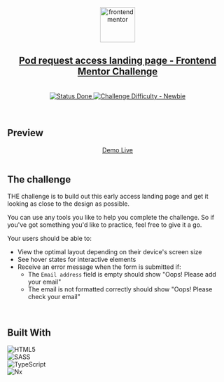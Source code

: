 <div align="center">
  <img src="https://www.frontendmentor.io/static/images/logo-mobile.svg" alt="frontendmentor" width="80">
  <br />
  <h2 align="center">
   <a href="https://www.frontendmentor.io/challenges/pod-request-access-landing-page-eyTmdkLSG"  target="_blank">
        Pod request access landing page - Frontend Mentor Challenge
    </a>
  </h2>
</div>
<br />

<!-- Badges -->
<div align="center">
  <!-- Status -->
  <a href="#">
    <img src="https://img.shields.io/badge/Status-Done-green" alt="Status Done">
  </a>

  <!-- Difficulty -->
  <a href="https://www.frontendmentor.io/challenges?difficulties=1"  target="_blank">
    <img src="https://img.shields.io/badge/Difficulty-Newbie-aquamarine" alt="Challenge Difficulty - Newbie">
  </a>
</div>
<br />
<br />

## **Preview**
<div align='center'>
  <a href="https://fm-pod-request.vercel.app/" target="_blank">Demo Live</a>
</div>
<br />

## **The challenge**
THE challenge is to build out this early access landing page and get it looking as close to the design as possible.

You can use any tools you like to help you complete the challenge. So if you've got something you'd like to practice, feel free to give it a go.

Your users should be able to:

- View the optimal layout depending on their device's screen size
- See hover states for interactive elements
- Receive an error message when the form is submitted if:
  - The `Email address` field is empty should show "Oops! Please add your email"
  - The email is not formatted correctly should show "Oops! Please check your email"
<br />

## **Built With**
![HTML5](https://img.shields.io/badge/html5-%23E34F26.svg?logo=html5&logoColor=white)   
![SASS](https://img.shields.io/badge/sass-pink.svg?logo=SASS&logoColor=white&color=pink)<br>
![TypeScript](https://img.shields.io/badge/TypeScript-yellow.svg?logo=typescript&logoColor=white&color=blue)<br>
![Nx](https://img.shields.io/badge/Nx-blue.svg?logo=nX&logoColor=white&color=darkblue)
